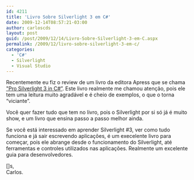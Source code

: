 ```yaml
---
id: 4211
title: 'Livro Sobre Silverlight 3 em C#'
date: 2009-12-14T08:57:21-03:00
author: carloscds
layout: post
guid: /post/2009/12/14/Livro-Sobre-Silverlight-3-em-C.aspx
permalink: /2009/12/livro-sobre-silverlight-3-em-c/
categories:
  - 'C#'
  - Silverlight
  - Visual Studio
---
```

Recentemente eu fiz o review de um livro da editora Apress que se chama <a href="http://www.apress.com/book/view/1430223812" target="_blank">"Pro Silverlight 3 in C#”</a>. Este livro realmente me chamou atenção, pois ele tem uma leitura muito agradável e é cheio de exemplos, o que o torna “viciante”.

Você quer fazer tudo que tem no livro, pois o Silverlight por si só já é muito show, e um livro que ensina passo a passo melhor ainda.

Se você está interessado em aprender Silverlight #3, ver como tudo funciona e já sair escrevendo aplicações, é um execelente livro para começar, pois ele abrange desde o funcionamento do Silverlight, até ferramentas e controles utilizados nas aplicações. Realmente um excelente guia para desenvolvedores.

[]s,  
Carlos.